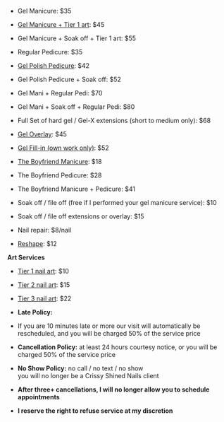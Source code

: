 
* Gel Manicure: $35
* [Gel Manicure \+ Tier 1 art](https://www.instagram.com/p/CGWYep8lWY5/): $45
* Gel Manicure \+ Soak off \+ Tier 1 art: $55

* Regular Pedicure: $35
* [Gel Polish Pedicure](https://www.instagram.com/p/CRkHOoRF8t-/): $42
* Gel Polish Pedicure \+ Soak off: $52

* Gel Mani \+ Regular Pedi: $70
* Gel Mani \+ Soak off \+ Regular Pedi: $80

* Full Set of hard gel / Gel-X extensions (short to medium only): $68
* [Gel Overlay](https://www.instagram.com/p/CJ9aFYBJUvi/): $45
* [Gel Fill-in (own work only)](https://www.instagram.com/p/Bt6ZidTl9e4/): $52

* [The Boyfriend Manicure](https://www.instagram.com/p/BQ_nNczlOC9/): $18
* The Boyfriend Pedicure: $28
* The Boyfriend Manicure \+ Pedicure: $41

* Soak off / file off (free if I performed your gel manicure service): $10
* Soak off / file off extensions or overlay: $15
* Nail repair: $8/nail
* [Reshape](https://www.instagram.com/p/BurdaLzlaWQ/): $12

**Art Services**

* [Tier 1 nail art](https://www.instagram.com/p/CCrflyAl-X3/): $10
* [Tier 2 nail art](https://www.instagram.com/p/CK-QqvWlh7f/): $15
* [Tier 3 nail art](https://www.instagram.com/p/CMQixNEFL7D/): $22

* **Late Policy:**
* If you are 10 minutes late or more our visit will automatically be rescheduled, and you will be charged 50% of the service price
* **Cancellation Policy:** at least 24 hours courtesy notice, or you will be charged 50% of the service price
* **No Show Policy:** no call / no text / no show<br/>you will no longer be a Crissy Shined Nails client
* **After three+ cancellations, I will no longer allow you to schedule appointments**
* **I reserve the right to refuse service at my discretion**
